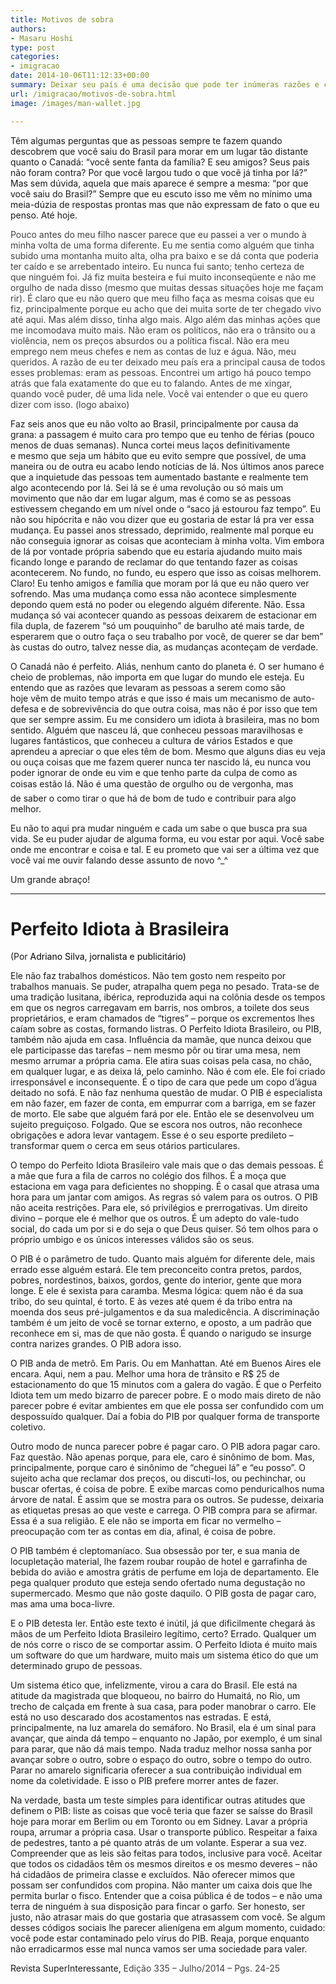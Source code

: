 ```yaml
---
title: Motivos de sobra
authors:
- Masaru Hoshi
type: post
categories:
- imigracao
date: 2014-10-06T11:12:33+00:00
summary: Deixar seu país é uma decisão que pode ter inúmeras razões e cada pessoa vai ter a sua. No meu caso o problema foi muito mais embaixo do que parece, porque eu mesmo era parte do problema. Descubra porquê neste ótimo texto falando sobre o comportamento do brasileiro.
url: /imigracao/motivos-de-sobra.html
image: /images/man-wallet.jpg

---
```

Têm algumas perguntas que as pessoas sempre te fazem quando descobrem que você saiu do Brasil para morar em um lugar tão distante quanto o Canadá: &#8220;você sente fanta da família? E seu amigos? Seus pais não foram contra? Por que você largou tudo o que você já tinha por lá?&#8221; Mas sem dúvida, aquela que mais aparece é sempre a mesma: &#8220;por que você saiu do Brasil?&#8221; Sempre que eu escuto isso me vêm no mínimo uma meia-dúzia de respostas prontas mas que não expressam de fato o que eu penso. Até hoje.

<span style="color: #404040;">Pouco antes do meu filho nascer parece que eu passei a ver o mundo à minha volta de uma forma diferente. Eu me sentia como alguém que tinha subido uma montanha muito alta, olha pra baixo e se dá conta que poderia ter caído e se arrebentado inteiro. Eu nunca fui santo; tenho certeza de que ninguém foi. Já fiz muita besteira e fui muito inconseqüente e não me orgulho de nada disso (mesmo que muitas dessas situações hoje me façam rir). É claro que eu não quero que meu filho faça as mesma coisas que eu fiz, principalmente porque eu acho que dei muita sorte de ter chegado vivo até aqui. Mas além disso, tinha algo mais. Algo além das minhas ações que me incomodava muito mais. Não eram os políticos, não era o trânsito ou a violência, nem os preços absurdos ou a política fiscal. Não era meu emprego nem meus chefes e nem as contas de luz e água. Não, meu queridos. A razão de eu ter deixado meu país era a principal causa de todos esses problemas: eram as pessoas. Encontrei um artigo há pouco tempo atrás que fala exatamente do que eu to falando. Antes de me xingar, quando você puder, dê uma lida nele. Você vai entender o que eu quero dizer com isso. (logo abaixo)</span>

Faz seis anos que eu não volto ao Brasil, principalmente por causa da grana: a passagem é muito cara pro tempo que eu tenho de férias (pouco menos de duas semanas). Nunca cortei meus laços definitivamente e mesmo que seja um hábito que eu evito sempre que possível, de uma maneira ou de outra eu acabo lendo notícias de lá. Nos últimos anos parece que a inquietude das pessoas tem aumentado bastante e realmente tem algo acontecendo por lá. Sei lá se é uma revolução ou só mais um movimento que não dar em lugar algum, mas é como se as pessoas estivessem chegando em um nível onde o &#8220;saco já estourou faz tempo&#8221;. Eu não sou hipócrita e não vou dizer que eu gostaria de estar lá pra ver essa mudança. Eu passei anos stressado, deprimido, realmente mal porque eu não conseguia ignorar as coisas que aconteciam à minha volta. Vim embora de lá por vontade própria sabendo que eu estaria ajudando muito mais ficando longe e parando de reclamar do que tentando fazer as coisas acontecerem. No fundo, no fundo, eu espero que isso as coisas melhorem. Claro! Eu tenho amigos e família que moram por lá que eu não quero ver sofrendo. Mas uma mudança como essa não acontece simplesmente depondo quem está no poder ou elegendo alguém diferente. Não. Essa mudança só vai acontecer quando as pessoas deixarem de estacionar em fila dupla, de fazerem &#8220;só um pouquinho&#8221; de barulho até mais tarde, de esperarem que o outro faça o seu trabalho por você, de querer se dar bem&#8221; às custas do outro, talvez nesse dia, as mudanças aconteçam de verdade.

O Canadá não é perfeito. Aliás, nenhum canto do planeta é. O ser humano é cheio de problemas, não importa em que lugar do mundo ele esteja. Eu entendo que as razões que levaram as pessoas a serem como são hoje vêm de muito tempo atrás e que isso é mais um mecanismo de auto-defesa e de sobrevivência do que outra coisa, mas não é por isso que tem que ser sempre assim. Eu me considero um idiota à brasileira, mas no bom sentido. Alguém que nasceu lá, que conheceu pessoas maravilhosas e lugares fantásticos, que conheceu a cultura de vários Estados e que aprendeu a apreciar o que eles têm de bom. Mesmo que alguns dias eu veja ou ouça coisas que me fazem querer nunca ter nascido lá, eu nunca vou poder ignorar de onde eu vim e que tenho parte da culpa de como as coisas estão lá. Não é uma questão de orgulho ou de vergonha, mas de saber o como tirar o que há de bom de tudo e contribuir para algo melhor.

Eu não to aqui pra mudar ninguém e cada um sabe o que busca pra sua vida. Se eu puder ajudar de alguma forma, eu vou estar por aqui. Você sabe onde me encontrar e coisa e tal. E eu prometo que vai ser a última vez que você vai me ouvir falando desse assunto de novo ^_^

Um grande abraço!

* * *

# Perfeito Idiota à Brasileira

(Por <span style="color: #000000;">Adriano Silva, jornalista e publicitário)</span>

Ele não faz trabalhos domésticos. Não tem gosto nem respeito por trabalhos manuais. Se puder, atrapalha quem pega no pesado. Trata-se de uma tradição lusitana, ibérica, reproduzida aqui na colônia desde os tempos em que os negros carregavam em barris, nos ombros, a toilete dos seus proprietários, e eram chamados de &#8220;tigres&#8221; &#8211; porque os excrementos lhes caíam sobre as costas, formando listras. O Perfeito Idiota Brasileiro, ou PIB, também não ajuda em casa. Influência da mamãe, que nunca deixou que ele participasse das tarefas &#8211; nem mesmo pôr ou tirar uma mesa, nem mesmo arrumar a própria cama. Ele atira suas coisas pela casa, no chão, em qualquer lugar, e as deixa lá, pelo caminho. Não é com ele. Ele foi criado irresponsável e inconsequente. É o tipo de cara que pede um copo d&#8217;água deitado no sofá. E não faz nenhuma questão de mudar. O PIB é especialista em não fazer, em fazer de conta, em empurrar com a barriga, em se fazer de morto. Ele sabe que alguém fará por ele. Então ele se desenvolveu um sujeito preguiçoso. Folgado. Que se escora nos outros, não reconhece obrigações e adora levar vantagem. Esse é o seu esporte predileto &#8211; transformar quem o cerca em seus otários particulares.

O tempo do Perfeito Idiota Brasileiro vale mais que o das demais pessoas. É a mãe que fura a fila de carros no colégio dos filhos. É a moça que estaciona em vaga para deficientes no shopping. É o casal que atrasa uma hora para um jantar com amigos. As regras só valem para os outros. O PIB não aceita restrições. Para ele, só privilégios e prerrogativas. Um direito divino &#8211; porque ele é melhor que os outros. É um adepto do vale-tudo social, do cada um por si e do seja o que Deus quiser. Só tem olhos para o próprio umbigo e os únicos interesses válidos são os seus.

O PIB é o parâmetro de tudo. Quanto mais alguém for diferente dele, mais errado esse alguém estará. Ele tem preconceito contra pretos, pardos, pobres, nordestinos, baixos, gordos, gente do interior, gente que mora longe. E ele é sexista para caramba. Mesma lógica: quem não é da sua tribo, do seu quintal, é torto. E às vezes até quem é da tribo entra na moenda dos seus pré-julgamentos e da sua maledicência. A discriminação também é um jeito de você se tornar externo, e oposto, a um padrão que reconhece em si, mas de que não gosta. É quando o narigudo se insurge contra narizes grandes. O PIB adora isso.

O PIB anda de metrô. Em Paris. Ou em Manhattan. Até em Buenos Aires ele encara. Aqui, nem a pau. Melhor uma hora de trânsito e R$ 25 de estacionamento do que 15 minutos com a galera do vagão. É que o Perfeito Idiota tem um medo bizarro de parecer pobre. E o modo mais direto de não parecer pobre é evitar ambientes em que ele possa ser confundido com um despossuído qualquer. Daí a fobia do PIB por qualquer forma de transporte coletivo.

Outro modo de nunca parecer pobre é pagar caro. O PIB adora pagar caro. Faz questão. Não apenas porque, para ele, caro é sinônimo de bom. Mas, principalmente, porque caro é sinônimo de &#8220;cheguei lá&#8221; e &#8220;eu posso&#8221;. O sujeito acha que reclamar dos preços, ou discuti-los, ou pechinchar, ou buscar ofertas, é coisa de pobre. E exibe marcas como penduricalhos numa árvore de natal. É assim que se mostra para os outros. Se pudesse, deixaria as etiquetas presas ao que veste e carrega. O PIB compra para se afirmar. Essa é a sua religião. E ele não se importa em ficar no vermelho &#8211; preocupação com ter as contas em dia, afinal, é coisa de pobre.

O PIB também é cleptomaníaco. Sua obsessão por ter, e sua mania de locupletação material, lhe fazem roubar roupão de hotel e garrafinha de bebida do avião e amostra grátis de perfume em loja de departamento. Ele pega qualquer produto que esteja sendo ofertado numa degustação no supermercado. Mesmo que não goste daquilo. O PIB gosta de pagar caro, mas ama uma boca-livre.

E o PIB detesta ler. Então este texto é inútil, já que dificilmente chegará às mãos de um Perfeito Idiota Brasileiro legítimo, certo? Errado. Qualquer um de nós corre o risco de se comportar assim. O Perfeito Idiota é muito mais um software do que um hardware, muito mais um sistema ético do que um determinado grupo de pessoas.

Um sistema ético que, infelizmente, virou a cara do Brasil. Ele está na atitude da magistrada que bloqueou, no bairro do Humaitá, no Rio, um trecho de calçada em frente à sua casa, para poder manobrar o carro. Ele está no uso descarado dos acostamentos nas estradas. E está, principalmente, na luz amarela do semáforo. No Brasil, ela é um sinal para avançar, que ainda dá tempo &#8211; enquanto no Japão, por exemplo, é um sinal para parar, que não dá mais tempo. Nada traduz melhor nossa sanha por avançar sobre o outro, sobre o espaço do outro, sobre o tempo do outro. Parar no amarelo significaria oferecer a sua contribuição individual em nome da coletividade. E isso o PIB prefere morrer antes de fazer.

Na verdade, basta um teste simples para identificar outras atitudes que definem o PIB: liste as coisas que você teria que fazer se saísse do Brasil hoje para morar em Berlim ou em Toronto ou em Sidney. Lavar a própria roupa, arrumar a própria casa. Usar o transporte público. Respeitar a faixa de pedestres, tanto a pé quanto atrás de um volante. Esperar a sua vez. Compreender que as leis são feitas para todos, inclusive para você. Aceitar que todos os cidadãos têm os mesmos direitos e os mesmo deveres &#8211; não há cidadãos de primeira classe e excluídos. Não oferecer mimos que possam ser confundidos com propina. Não manter um caixa dois que lhe permita burlar o fisco. Entender que a coisa pública é de todos &#8211; e não uma terra de ninguém à sua disposição para fincar o garfo. Ser honesto, ser justo, não atrasar mais do que gostaria que atrasassem com você. Se algum desses códigos sociais lhe parecer alienígena em algum momento, cuidado: você pode estar contaminado pelo vírus do PIB. Reaja, porque enquanto não erradicarmos esse mal nunca vamos ser uma sociedade para valer.

Revista SuperInteressante, <span style="color: #404040;">Edição 335 – Julho/2014 – Pgs. 24-25</span>